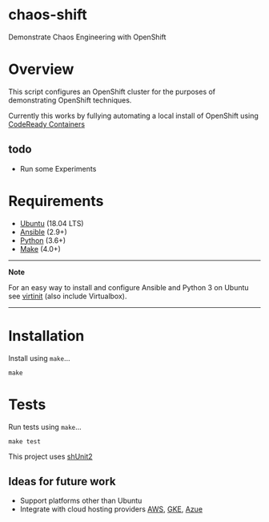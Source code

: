 # chaos-shift
Demonstrate Chaos Engineering with OpenShift

# Overview
This script configures an OpenShift cluster for the purposes of demonstrating OpenShift techniques.

Currently this works by fullying automating a local install of OpenShift using [CodeReady Containers][crc]

## todo

 * Run some Experiments

# Requirements
 * [Ubuntu][ubuntu] (18.04 LTS)
 * [Ansible][ansible] (2.9+)
 * [Python][python] (3.6+)
 * [Make][make] (4.0+)

---
**Note**

For an easy way to install and configure Ansible and Python 3 on Ubuntu see [virtinit] (also include Virtualbox).

---

# Installation

Install using `make`...

    make
    
# Tests

Run tests using `make`...

    make test

This project uses [shUnit2][shunit2]

## Ideas for future work
* Support platforms other than Ubuntu
* Integrate with cloud hosting providers [AWS][aws], [GKE][gke], [Azue][azure]

[ansible]: https://www.ansible.com/
[aws]: https://aws.amazon.com/
[azure]: https://azure.microsoft.com/
[crc]: https://github.com/code-ready/crc
[gke]: https://cloud.google.com/kubernetes-engine
[make]: https://www.gnu.org/software/make/
[python]: https://www.python.org/
[ubuntu]: https://ubuntu.com/
[shunit2]: https://github.com/kward/shunit2
[virtinit]: https://github.com/danielbrownridge/virtinit
